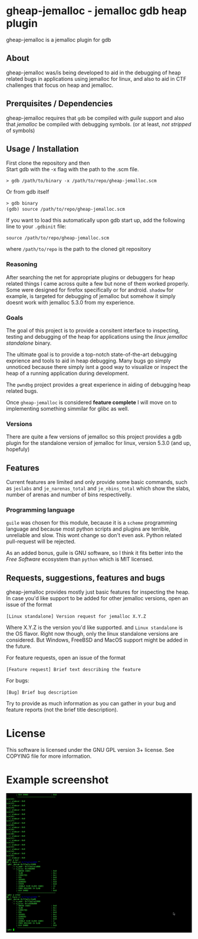 
# gheap-jemalloc - jemalloc gdb heap plugin

gheap-jemalloc is a jemalloc plugin for gdb

## About

gheap-jemalloc was/is being developed to aid in the debugging of heap
related bugs in applications using jemalloc for linux, and also
to aid in CTF challenges that focus on heap and jemalloc.

## Prerquisites / Dependencies

gheap-jemalloc requires that `gdb` be compiled with *guile* support
and also that *jemalloc* be compiled with debugging symbols.
(or at least, _not stripped_ of symbols)

## Usage / Installation

First clone the repository and then  
Start gdb with the -x flag with the path to the .scm file.

```
> gdb /path/to/binary -x /path/to/repo/gheap-jemalloc.scm
```

Or from gdb itself

```
> gdb binary
(gdb) source /path/to/repo/gheap-jemalloc.scm
```

If you want to load this automatically upon gdb start up, add the
following line to your `.gdbinit` file:

```
source /path/to/repo/gheap-jemalloc.scm
```

where `/path/to/repo` is the path to the cloned git repository

### Reasoning

After searching
the net for appropriate plugins or debuggers for heap related things
I came across quite a few but none of them worked properly. Some
were designed for firefox specifically or for android. `shadow`
for example, is targeted for debugging of jemalloc but somehow it
simply doesnt work with jemalloc 5.3.0 from my experience.

### Goals

The goal of this project is to provide a consitent interface to
inspecting, testing and debugging of the heap for applications
using the _linux jemalloc standalone_ binary.

The ultimate goal is to provide a top-notch state-of-the-art debugging
exprience and tools to aid in heap debugging. Many bugs
go simply unnoticed because there simply isnt a good way
to visualize or inspect the heap of a running application
during development.

The `pwndbg` project provides a great experience in aiding of debugging
heap related bugs.

Once `gheap-jemalloc` is considered **feature complete** I will move on
to implementing something simmilar for glibc as well.

### Versions

There are quite a few versions of jemalloc so this project provides
a gdb plugin for the standalone version of jemalloc for linux, version
5.3.0 (and up, hopefuly)

## Features

Current features are limited and only provide some basic commands, such
as `jeslabs` and `je_narenas_total` and `je_nbins_total` which show the slabs, number
of arenas and number of bins respectivelly.

### Programming language

`guile` was chosen for this module, because it is a `scheme` programming
language and because most python scripts and plugins are terrible, unreliable and slow.
This wont change so don't even ask. Python related pull-request will be rejected.

As an added bonus, guile is GNU software, so I think it fits better into the _Free Software_
ecosystem than `python` which is MIT licensed.

## Requests, suggestions, features and bugs

gheap-jemalloc provides mostly just basic features for inspecting the heap.
In case you'd like support to be added for other jemalloc versions, open
an issue of the format

`[Linux standalone] Version request for jemalloc X.Y.Z`

Where X.Y.Z is the version you'd like supported. and `Linux standalone` is
the OS flavor. Right now though, only the linux standalone versions are considered.
But Windows, FreeBSD and MacOS support might be added in the future.

For feature requests, open an issue of the format

`[Feature request] Brief text describing the feature`

For bugs:

`[Bug] Brief bug description`

Try to provide as much information as you can gather in your bug and feature reports (not the brief title description).

# License

This software is licensed under the GNU GPL version 3+ license. See COPYING
file for more information.

# Example screenshot

![screenshot](./example.gif)

